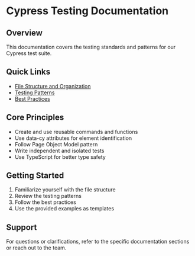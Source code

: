 # Cypress Testing Documentation

## Overview

This documentation covers the testing standards and patterns for our Cypress test suite.

## Quick Links

- [File Structure and Organization](./file-structure.md)
- [Testing Patterns](./patterns.md)
- [Best Practices](./best-practices.md)

## Core Principles

- Create and use reusable commands and functions
- Use data-cy attributes for element identification
- Follow Page Object Model pattern
- Write independent and isolated tests
- Use TypeScript for better type safety

## Getting Started

1. Familiarize yourself with the file structure
2. Review the testing patterns
3. Follow the best practices
4. Use the provided examples as templates

## Support

For questions or clarifications, refer to the specific documentation sections or reach out to the team.
